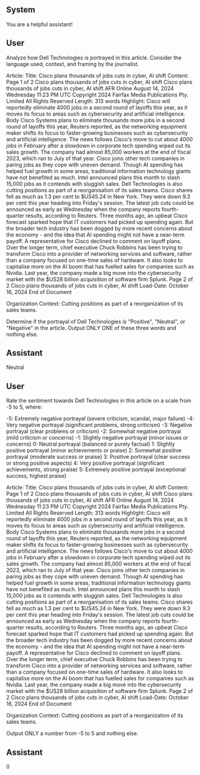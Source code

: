 ## System

You are a helpful assistant!

## User


Analyze how Dell Technologies is portrayed in this article. Consider the language used, context, and framing by the journalist.

Article:
Title: Cisco plans thousands of jobs cuts in cyber, AI shift
Content: Page 1 of 2
Cisco plans thousands of jobs cuts in cyber, AI shift
Cisco plans thousands of jobs cuts in cyber, AI shift
AFR Online
August 14, 2024 Wednesday 11:23 PM UTC
Copyright 2024 Fairfax Media Publications Pty. Limited All Rights Reserved
Length: 313 words
Highlight: Cisco will reportedly eliminate 4000 jobs in a second round of layoffs this year, as it moves its focus to 
areas such as cybersecurity and artificial intelligence.
Body
Cisco Systems plans to eliminate thousands more jobs in a second round of layoffs this year, Reuters reported, as 
the networking equipment maker shifts its focus to faster-growing businesses such as cybersecurity and artificial 
intelligence.
The news follows Cisco's move to cut about 4000 jobs in February after a slowdown in corporate tech spending 
wiped out its sales growth. The company had almost 85,000 workers at the end of fiscal 2023, which ran to July of 
that year.
Cisco joins other tech companies in paring jobs as they cope with uneven demand. Though AI spending has 
helped fuel growth in some areas, traditional information technology giants have not benefited as much.
Intel announced plans this month to slash 15,000 jobs as it contends with sluggish sales. Dell Technologies is also 
cutting positions as part of a reorganisation of its sales teams.
Cisco shares fell as much as 1.3 per cent to $US45.24 in New York. They were down 9.3 per cent this year 
heading into Friday's session.
The latest job cuts could be announced as early as Wednesday when the company reports fourth-quarter results, 
according to Reuters.
Three months ago, an upbeat Cisco forecast sparked hope that IT customers had picked up spending again. But 
the broader tech industry has been dogged by more recent concerns about the economy - and the idea that AI 
spending might not have a near-term payoff.
A representative for Cisco declined to comment on layoff plans.
Over the longer term, chief executive Chuck Robbins has been trying to transform Cisco into a provider of 
networking services and software, rather than a company focused on one-time sales of hardware.
It also looks to capitalise more on the AI boom that has fuelled sales for companies such as Nvidia. Last year, the 
company made a big move into the cybersecurity market with the $US28 billion acquisition of software firm Splunk.
Page 2 of 2
Cisco plans thousands of jobs cuts in cyber, AI shift
Load-Date: October 16, 2024
End of Document

Organization Context: Cutting positions as part of a reorganization of its sales teams.

Determine if the portrayal of Dell Technologies is "Positive", "Neutral", or "Negative" in the article.
Output ONLY ONE of these three words and nothing else.


## Assistant

Neutral

## User


Rate the sentiment towards Dell Technologies in this article on a scale from -5 to 5, where:

-5: Extremely negative portrayal (severe criticism, scandal, major failure)
-4: Very negative portrayal (significant problems, strong criticism)
-3: Negative portrayal (clear problems or criticism)
-2: Somewhat negative portrayal (mild criticism or concerns)
-1: Slightly negative portrayal (minor issues or concerns)
0: Neutral portrayal (balanced or purely factual)
1: Slightly positive portrayal (minor achievements or praise)
2: Somewhat positive portrayal (moderate success or praise)
3: Positive portrayal (clear success or strong positive aspects)
4: Very positive portrayal (significant achievements, strong praise)
5: Extremely positive portrayal (exceptional success, highest praise)

Article:
Title: Cisco plans thousands of jobs cuts in cyber, AI shift
Content: Page 1 of 2
Cisco plans thousands of jobs cuts in cyber, AI shift
Cisco plans thousands of jobs cuts in cyber, AI shift
AFR Online
August 14, 2024 Wednesday 11:23 PM UTC
Copyright 2024 Fairfax Media Publications Pty. Limited All Rights Reserved
Length: 313 words
Highlight: Cisco will reportedly eliminate 4000 jobs in a second round of layoffs this year, as it moves its focus to 
areas such as cybersecurity and artificial intelligence.
Body
Cisco Systems plans to eliminate thousands more jobs in a second round of layoffs this year, Reuters reported, as 
the networking equipment maker shifts its focus to faster-growing businesses such as cybersecurity and artificial 
intelligence.
The news follows Cisco's move to cut about 4000 jobs in February after a slowdown in corporate tech spending 
wiped out its sales growth. The company had almost 85,000 workers at the end of fiscal 2023, which ran to July of 
that year.
Cisco joins other tech companies in paring jobs as they cope with uneven demand. Though AI spending has 
helped fuel growth in some areas, traditional information technology giants have not benefited as much.
Intel announced plans this month to slash 15,000 jobs as it contends with sluggish sales. Dell Technologies is also 
cutting positions as part of a reorganisation of its sales teams.
Cisco shares fell as much as 1.3 per cent to $US45.24 in New York. They were down 9.3 per cent this year 
heading into Friday's session.
The latest job cuts could be announced as early as Wednesday when the company reports fourth-quarter results, 
according to Reuters.
Three months ago, an upbeat Cisco forecast sparked hope that IT customers had picked up spending again. But 
the broader tech industry has been dogged by more recent concerns about the economy - and the idea that AI 
spending might not have a near-term payoff.
A representative for Cisco declined to comment on layoff plans.
Over the longer term, chief executive Chuck Robbins has been trying to transform Cisco into a provider of 
networking services and software, rather than a company focused on one-time sales of hardware.
It also looks to capitalise more on the AI boom that has fuelled sales for companies such as Nvidia. Last year, the 
company made a big move into the cybersecurity market with the $US28 billion acquisition of software firm Splunk.
Page 2 of 2
Cisco plans thousands of jobs cuts in cyber, AI shift
Load-Date: October 16, 2024
End of Document

Organization Context: Cutting positions as part of a reorganization of its sales teams.

Output ONLY a number from -5 to 5 and nothing else.


## Assistant

0

